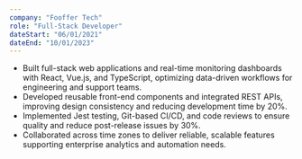 ```yaml
---
company: "Fooffer Tech"
role: "Full-Stack Developer"
dateStart: "06/01/2021"
dateEnd: "10/01/2023"
---
```



- Built full-stack web applications and real-time monitoring dashboards with React, Vue.js, and TypeScript, optimizing data-driven workflows for engineering and support teams.
- Developed reusable front-end components and integrated REST APIs, improving design consistency and reducing development time by 20%.
- Implemented Jest testing, Git-based CI/CD, and code reviews to ensure quality and reduce post-release issues by 30%.
- Collaborated across time zones to deliver reliable, scalable features supporting enterprise analytics and automation needs.

